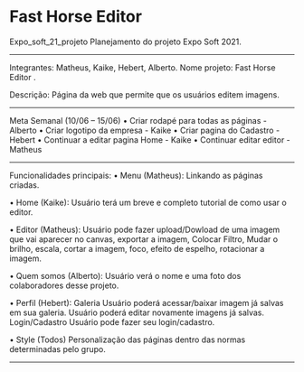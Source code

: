 # Fast Horse Editor

Expo_soft_21_projeto
Planejamento do projeto Expo Soft 2021.
________________________________________
Integrantes:  Matheus, Kaike, Hebert, Alberto. 
Nome projeto: Fast Horse Editor . 

Descrição: Página da web que permite que os usuários editem imagens.
________________________________________
Meta Semanal (10/06 – 15/06)
•	Criar rodapé para todas as páginas - Alberto
•	Criar logotipo da empresa - Kaike
•	Criar pagina do Cadastro - Hebert
•	Continuar a editar pagina Home - Kaike
•	Continuar editar editor - Matheus
________________________________________
Funcionalidades principais:
•	Menu (Matheus):
Linkando as páginas criadas.

•	Home (Kaike): 
Usuário terá um breve e completo tutorial de como usar o editor.

•	Editor (Matheus): 
Usuário pode fazer upload/Dowload de uma imagem que vai aparecer no canvas, exportar a imagem, Colocar Filtro, Mudar o brilho, escala, cortar a imagem, foco, efeito de espelho, rotacionar a imagem.

•	Quem somos (Alberto):
 Usuário verá o nome e uma foto dos colaboradores desse projeto.

•	Perfil (Hebert):
Galeria Usuário poderá acessar/baixar imagem já salvas em sua galeria. Usuário poderá editar novamente imagens já salvas.
Login/Cadastro 
Usuário pode fazer seu login/cadastro.

•	Style (Todos) Personalização das páginas dentro das normas determinadas pelo grupo.
________________________________________

